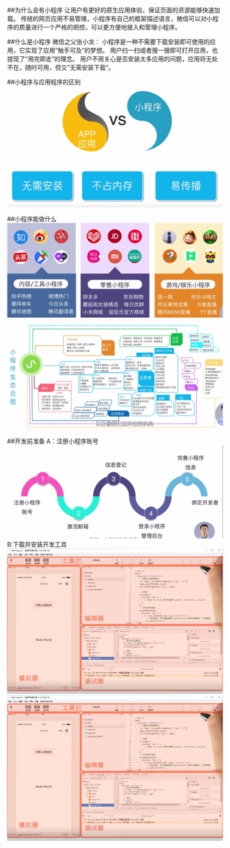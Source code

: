 ##为什么会有小程序
让用户有更好的原生应用体验，保证页面的资源能够快速加载。
传统的网页应用不易管理，小程序有自己的框架描述语言，微信可以对小程序的质量进行一个严格的把控，可以更方便地接入和管理小程序。

##什么是小程序
微信之父张小龙：
小程序是一种不需要下载安装即可使用的应用，它实现了应用“触手可及”的梦想。
用户扫一扫或者搜一搜即可打开应用，也提现了“用完即走”的理念。
用户不用关心是否安装太多应用的问题，应用将无处不在，随时可用，但又”无需安装下载“。

##小程序与应用程序的区别
![小程序与应用程序区别](https://github.com/liuyanliang2015/BertNote/blob/master/pics/mini-vs-app.png)

##小程序能做什么
![小程序能做什么](https://github.com/liuyanliang2015/BertNote/blob/master/pics/mini-do1.png)

![小程序能做什么](https://github.com/liuyanliang2015/BertNote/blob/master/pics/mini-do2.png)


##开发前准备
A：注册小程序账号<br>
![开发准备](https://github.com/liuyanliang2015/BertNote/blob/master/pics/mini-todo.png) <br>
B:下载并安装开发工具 <br>
![开发准备](https://github.com/liuyanliang2015/BertNote/blob/master/pics/mini-ide.png) <br>
![开发准备](https://github.com/liuyanliang2015/BertNote/blob/master/pics/mini-ide.png)










